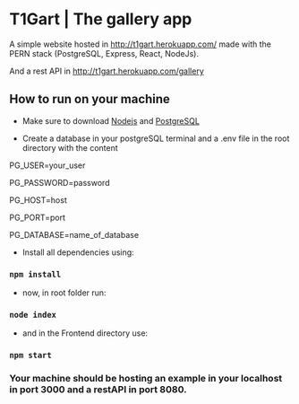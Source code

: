 # T1Gart | The gallery app

A simple website hosted in http://t1gart.herokuapp.com/ made with the PERN stack (PostgreSQL, Express, React, NodeJs).

And a rest API in http://t1gart.herokuapp.com/gallery

## How to run on your machine

- Make sure to download <a href="https://nodejs.org/en/" target="_blank">Nodejs</a> and <a href="https://www.postgresql.org/" target="_blank">PostgreSQL</a>

- Create a database in your postgreSQL terminal and
  a .env file in the root directory with the content

<p>PG_USER=your_user</p>
<p>PG_PASSWORD=password</p>
<p>PG_HOST=host</p>
<p>PG_PORT=port</p>
<p>PG_DATABASE=name_of_database</p>

- Install all dependencies using:

### `npm install`

- now, in root folder run:

### `node index`

- and in the Frontend directory use:

### `npm start`

### Your machine should be hosting an example in your localhost in port 3000 and a restAPI in port 8080.
